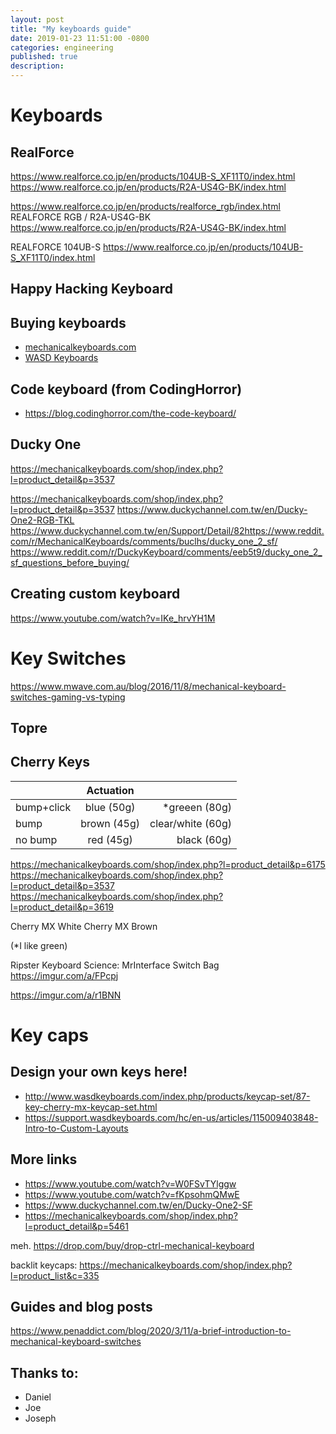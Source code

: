 ```yaml
---
layout: post
title: "My keyboards guide"
date: 2019-01-23 11:51:00 -0800
categories: engineering
published: true
description:
---
```


# Keyboards

## RealForce
https://www.realforce.co.jp/en/products/104UB-S_XF11T0/index.html
https://www.realforce.co.jp/en/products/R2A-US4G-BK/index.html

https://www.realforce.co.jp/en/products/realforce_rgb/index.html
REALFORCE RGB / R2A-US4G-BK
https://www.realforce.co.jp/en/products/R2A-US4G-BK/index.html

REALFORCE 104UB-S
https://www.realforce.co.jp/en/products/104UB-S_XF11T0/index.html

## Happy Hacking Keyboard 


## Buying keyboards
- [mechanicalkeyboards.com](https://mechanicalkeyboards.com/)
- [WASD Keyboards](https://www.wasdkeyboards.com/) 

## Code keyboard (from CodingHorror)

- https://blog.codinghorror.com/the-code-keyboard/


## Ducky One

https://mechanicalkeyboards.com/shop/index.php?l=product_detail&p=3537

https://mechanicalkeyboards.com/shop/index.php?l=product_detail&p=3537
https://www.duckychannel.com.tw/en/Ducky-One2-RGB-TKL
https://www.duckychannel.com.tw/en/Support/Detail/82https://www.reddit.com/r/MechanicalKeyboards/comments/buclhs/ducky_one_2_sf/
https://www.reddit.com/r/DuckyKeyboard/comments/eeb5t9/ducky_one_2_sf_questions_before_buying/

## Creating custom keyboard
https://www.youtube.com/watch?v=IKe_hrvYH1M

# Key Switches

https://www.mwave.com.au/blog/2016/11/8/mechanical-keyboard-switches-gaming-vs-typing

## Topre

## Cherry Keys

|          | Actuation     |       |
|----------|:-------------:|------:|
| bump+click | blue (50g) | *greeen (80g) |
| bump |    brown (45g)   | clear/white (60g) |
| no bump | red (45g) | black (60g) |


https://mechanicalkeyboards.com/shop/index.php?l=product_detail&p=6175
https://mechanicalkeyboards.com/shop/index.php?l=product_detail&p=3537
https://mechanicalkeyboards.com/shop/index.php?l=product_detail&p=3619

Cherry MX White
Cherry MX Brown

(*I like green)


Ripster Keyboard Science: MrInterface Switch Bag
https://imgur.com/a/FPcpj


https://imgur.com/a/r1BNN

# Key caps

## Design your own keys here!
- http://www.wasdkeyboards.com/index.php/products/keycap-set/87-key-cherry-mx-keycap-set.html
- https://support.wasdkeyboards.com/hc/en-us/articles/115009403848-Intro-to-Custom-Layouts

## More links
 - https://www.youtube.com/watch?v=W0FSvTYlggw
 - https://www.youtube.com/watch?v=fKpsohmQMwE
 - https://www.duckychannel.com.tw/en/Ducky-One2-SF
 - https://mechanicalkeyboards.com/shop/index.php?l=product_detail&p=5461

meh.
https://drop.com/buy/drop-ctrl-mechanical-keyboard

backlit keycaps:
https://mechanicalkeyboards.com/shop/index.php?l=product_list&c=335


## Guides and blog posts
https://www.penaddict.com/blog/2020/3/11/a-brief-introduction-to-mechanical-keyboard-switches


## Thanks to:

- Daniel
- Joe
- Joseph